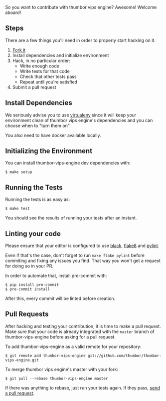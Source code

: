 So you want to contribute with thumbor vips engine? Awesome! Welcome aboard!

## Steps

There are a few things you'll need in order to properly start hacking on it.

1. [Fork it](http://help.github.com/fork-a-repo/)
2. Install dependencies and initialize environment
3. Hack, in no particular order:
   - Write enough code
   - Write tests for that code
   - Check that other tests pass
   - Repeat until you're satisfied
4. Submit a pull request

## Install Dependencies

We seriously advise you to use
[virtualenv](http://pypi.python.org/pypi/virtualenv) since it will keep
your environment clean of thumbor vips engine's dependencies and you can choose when
to "turn them on".

You also need to have docker available locally.

## Initializing the Environment

You can install thumbor-vips-engine dev dependencies with:

    $ make setup

## Running the Tests

Running the tests is as easy as:

    $ make test

You should see the results of running your tests after an instant.

## Linting your code

Please ensure that your editor is configured to use
[black](https://github.com/psf/black),
[flake8](https://flake8.pycqa.org/en/latest/) and
[pylint](https://www.pylint.org/).

Even if that's the case, don't forget to run `make flake pylint` before
commiting and fixing any issues you find. That way you won't get a
request for doing so in your PR.

In order to automate that, install pre-commit with:

```
$ pip install pre-commit
$ pre-commit install
```

After this, every commit will be linted before creation.

## Pull Requests

After hacking and testing your contribution, it is time to make a pull
request. Make sure that your code is already integrated with the `master`
branch of thumbor-vips-engine before asking for a pull request.

To add thumbor-vips-engine as a valid remote for your repository:

    $ git remote add thumbor-vips-engine git://github.com/thumbor/thumbor-vips-engine.git

To merge thumbor vips engine's master with your fork:

    $ git pull --rebase thumbor-vips-engine master

If there was anything to rebase, just run your tests again. If they pass,
[send a pull request](https://docs.github.com/en/github/collaborating-with-pull-requests/proposing-changes-to-your-work-with-pull-requests/creating-a-pull-request).
